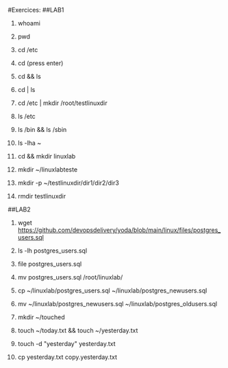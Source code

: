 #Exercices:
##LAB1

1. whoami

2. pwd

3. cd /etc

4. cd (press enter)

5. cd && ls

6. cd | ls

7. cd /etc | mkdir /root/testlinuxdir

8. ls /etc

9. ls /bin && ls /sbin

10. ls -lha ~

11. cd && mkdir linuxlab

12. mkdir ~/linuxlabteste

13. mkdir -p ~/testlinuxdir/dir1/dir2/dir3

14. rmdir testlinuxdir 

##LAB2

1. wget https://github.com/devopsdelivery/yoda/blob/main/linux/files/postgres_users.sql

2. ls -lh postgres_users.sql

3. file postgres_users.sql

4. mv postgres_users.sql /root/linuxlab/

5. cp ~/linuxlab/postgres_users.sql ~/linuxlab/postgres_newusers.sql 

6. mv ~/linuxlab/postgres_newusers.sql ~/linuxlab/postgres_oldusers.sql

7. mkdir ~/touched

8. touch ~/today.txt && touch ~/yesterday.txt

9. touch -d "yesterday" yesterday.txt

10. cp yesterday.txt copy.yesterday.txt
